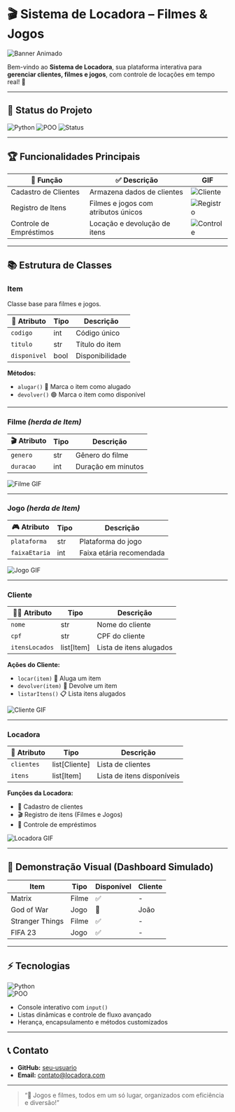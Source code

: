 # 🎬 Sistema de Locadora – Filmes & Jogos

![Banner Animado](https://media.giphy.com/media/3o6ZtpxSZbQRRnwCKQ/giphy.gif)

Bem-vindo ao **Sistema de Locadora**, sua plataforma interativa para **gerenciar clientes, filmes e jogos**, com controle de locações em tempo real! 🚀  

---

## 🌟 Status do Projeto

![Python](https://img.shields.io/badge/Python-3.13-blue?style=for-the-badge&logo=python) 
![POO](https://img.shields.io/badge/POO-Orientada%20a%20Objetos-orange?style=for-the-badge)
![Status](https://img.shields.io/badge/Status-Conclu%C3%ADdo-brightgreen?style=for-the-badge)

---

## 🏆 Funcionalidades Principais

| 🎯 Função | ✅ Descrição | GIF |
| --- | --- | --- |
| Cadastro de Clientes | Armazena dados de clientes | ![Cliente](https://media.giphy.com/media/l41lFw057lAJQMwg0/giphy.gif) |
| Registro de Itens | Filmes e jogos com atributos únicos | ![Registro](https://media.giphy.com/media/l0MYt5jPR6QX5pnqM/giphy.gif) |
| Controle de Empréstimos | Locação e devolução de itens | ![Controle](https://media.giphy.com/media/3o7TKtnuHOHHUjR38Y/giphy.gif) |

---

## 📚 Estrutura de Classes

### **Item**
Classe base para filmes e jogos.  

| 📝 Atributo | Tipo | Descrição |
| --- | --- | --- |
| `codigo` | int | Código único |
| `titulo` | str | Título do item |
| `disponivel` | bool | Disponibilidade |

**Métodos:**  
- `alugar()` 🔴 Marca o item como alugado  
- `devolver()` 🟢 Marca o item como disponível  

---

### **Filme** *(herda de Item)*

| 🎬 Atributo | Tipo | Descrição |
| --- | --- | --- |
| `genero` | str | Gênero do filme |
| `duracao` | int | Duração em minutos |

![Filme GIF](https://media.giphy.com/media/3o6Zt481isNVuQI1l6/giphy.gif)

---

### **Jogo** *(herda de Item)*

| 🎮 Atributo | Tipo | Descrição |
| --- | --- | --- |
| `plataforma` | str | Plataforma do jogo |
| `faixaEtaria` | int | Faixa etária recomendada |

![Jogo GIF](https://media.giphy.com/media/l0HlSNOxJB956qwfK/giphy.gif)

---

### **Cliente**

| 🧑‍💼 Atributo | Tipo | Descrição |
| --- | --- | --- |
| `nome` | str | Nome do cliente |
| `cpf` | str | CPF do cliente |
| `itensLocados` | list[Item] | Lista de itens alugados |

**Ações do Cliente:**  
- `locar(item)` 🎯 Aluga um item  
- `devolver(item)` 🔄 Devolve um item  
- `listarItens()` 📋 Lista itens alugados  

![Cliente GIF](https://media.giphy.com/media/l41lFw057lAJQMwg0/giphy.gif)

---

### **Locadora**

| 🏢 Atributo | Tipo | Descrição |
| --- | --- | --- |
| `clientes` | list[Cliente] | Lista de clientes |
| `itens` | list[Item] | Lista de itens disponíveis |

**Funções da Locadora:**  
- 📝 Cadastro de clientes  
- 🎬 Registro de itens (Filmes e Jogos)  
- 🔄 Controle de empréstimos  

![Locadora GIF](https://media.giphy.com/media/l0MYt5jPR6QX5pnqM/giphy.gif)

---

## 🎨 Demonstração Visual (Dashboard Simulado)

| Item | Tipo | Disponível | Cliente |
| --- | --- | --- | --- |
| Matrix | Filme | ✅ | - |
| God of War | Jogo | 🔴 | João |
| Stranger Things | Filme | ✅ | - |
| FIFA 23 | Jogo | ✅ | - |

---

## ⚡ Tecnologias

![Python](https://img.shields.io/badge/Python-3.13-blue?style=for-the-badge&logo=python)  
![POO](https://img.shields.io/badge/POO-Orientada%20a%20Objetos-orange?style=for-the-badge)  

- Console interativo com `input()`  
- Listas dinâmicas e controle de fluxo avançado  
- Herança, encapsulamento e métodos customizados  

---

## 📞 Contato

- **GitHub:** [seu-usuario](https://github.com/seu-usuario)  
- **Email:** contato@locadora.com  

---

> “🎥 Jogos e filmes, todos em um só lugar, organizados com eficiência e diversão!”
